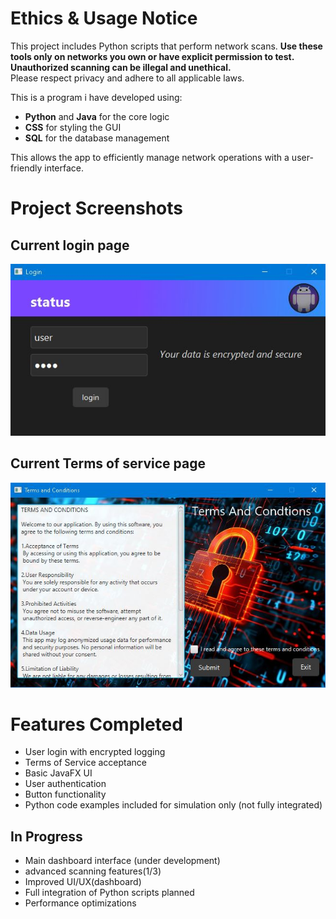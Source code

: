 # Ethics & Usage Notice

This project includes Python scripts that perform network scans. **Use these tools only on networks you own or have explicit permission to test. Unauthorized scanning can be illegal and unethical.**  
Please respect privacy and adhere to all applicable laws.

This is a program i have developed using:

- **Python** and **Java** for the core logic
- **CSS** for styling the GUI
- **SQL** for the database management

This allows the app to efficiently manage network operations with a user-friendly interface.

# Project Screenshots

## Current login page
<p align="center">
  <img src="images/LoginPage.JPG" alt="LoginPage" />
</p>

## Current Terms of service page
<p align="center">
  <img src="images/TOSPage.JPG" alt="TOSPage" />
</p>

# Features Completed

- User login with encrypted logging  
- Terms of Service acceptance  
- Basic JavaFX UI  
- User authentication  
- Button functionality 
- Python code examples included for simulation only (not fully integrated)

## In Progress

- Main dashboard interface (under development)  
- advanced scanning features(1/3)  
- Improved UI/UX(dashboard)  
- Full integration of Python scripts planned  
- Performance optimizations
